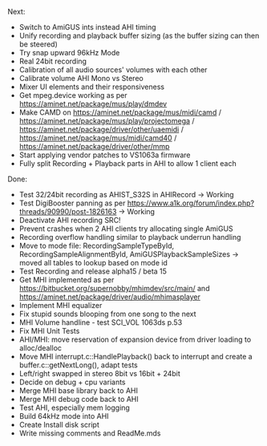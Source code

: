 Next:
- Switch to AmiGUS ints instead AHI timing
- Unify recording and playback buffer sizing 
  (as the buffer sizing can then be steered)
- Try snap upward 96kHz Mode
- Real 24bit recording
- Calibration of all audio sources' volumes with each other
- Calibrate volume AHI Mono vs Stereo
- Mixer UI elements and their responsiveness
- Get mpeg.device working as per https://aminet.net/package/mus/play/dmdev
- Make CAMD on https://aminet.net/package/mus/midi/camd / https://aminet.net/package/mus/play/projectomega / https://aminet.net/package/driver/other/uaemidi / https://aminet.net/package/mus/midi/camd40 / https://aminet.net/package/driver/other/mmp
- Start applying vendor patches to VS1063a firmware
- Fully split Recording + Playback parts in AHI to allow 1 client each

Done:
- Test 32/24bit recording as AHIST_S32S in AHIRecord -> Working
- Test DigiBooster panning as per https://www.a1k.org/forum/index.php?threads/90990/post-1826163 -> Working
- Deactivate AHI recording SRC!
- Prevent crashes when 2 AHI clients try allocating single AmiGUS
- Recording overflow handling similar to playback underrun handling
- Move to mode file: RecordingSampleTypeById, RecordingSampleAlignmentById, AmiGUSPlaybackSampleSizes -> moved all tables to lookup based on mode id
- Test Recording and release alpha15 / beta 15
- Get MHI implemented as per https://bitbucket.org/supernobby/mhimdev/src/main/ and https://aminet.net/package/driver/audio/mhimasplayer
- Implement MHI equalizer
- Fix stupid sounds blooping from one song to the next
- MHI Volume handline - test SCI_VOL 1063ds p.53
- Fix MHI Unit Tests
- AHI/MHI: move reservation of expansion device from driver loading to alloc/dealloc
- Move MHI interrupt.c::HandlePlayback() back to interrupt and create a buffer.c::getNextLong(), adapt tests
- Left/right swapped in stereo 8bit vs 16bit + 24bit
- Decide on debug + cpu variants
- Merge MHI base library back to AHI
- Merge MHI debug code back to AHI
- Test AHI, especially mem logging
- Build 64kHz mode into AHI
- Create Install disk script
- Write missing comments and ReadMe.mds